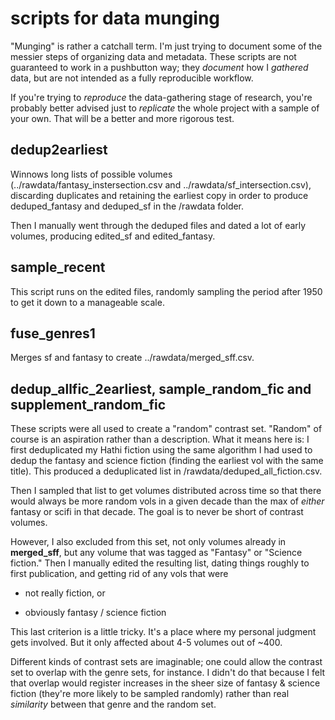 scripts for data munging
========================

"Munging" is rather a catchall term. I'm just trying to document some of the messier steps of organizing data and metadata. These scripts are not guaranteed to work in a pushbutton way; they *document* how I *gathered* data, but are not intended as a fully reproducible workflow.

If you're trying to *reproduce* the data-gathering stage of research, you're probably better advised just to *replicate* the whole project with a sample of your own. That will be a better and more rigorous test.

dedup2earliest
--------------

Winnows long lists of possible volumes (../rawdata/fantasy_instersection.csv and ../rawdata/sf_intersection.csv), discarding duplicates and retaining the earliest copy in order to produce deduped_fantasy and deduped_sf in the /rawdata folder.

Then I manually went through the deduped files and dated a lot of early volumes, producing edited_sf and edited_fantasy.

sample_recent
--------------

This script runs on the edited files, randomly sampling the period after 1950 to get it down to a manageable scale.

fuse_genres1
------------

Merges sf and fantasy to create ../rawdata/merged_sff.csv.

dedup_allfic_2earliest, sample_random_fic and supplement_random_fic
-------------------------------------------------------------------

These scripts were all used to create a "random" contrast set. "Random" of course is an aspiration rather than a description. What it means here is: I first deduplicated my Hathi fiction using the same algorithm I had used to dedup the fantasy and science fiction (finding the earliest vol with the same title). This produced a deduplicated list in /rawdata/deduped_all_fiction.csv.

Then I sampled that list to get volumes distributed across time so that there would always be more random vols in a given decade than the max of *either* fantasy or scifi in that decade. The goal is to never be short of contrast volumes.

However, I also excluded from this set, not only volumes already in **merged_sff**, but any volume that was tagged as "Fantasy" or "Science fiction." Then I manually edited the resulting list, dating things roughly to first publication, and getting rid of any vols that were

* not really fiction, or

* obviously fantasy / science fiction

This last criterion is a little tricky. It's a place where my personal judgment gets involved. But it only affected about 4-5 volumes out of ~400. 

Different kinds of contrast sets are imaginable; one could allow the contrast set to overlap with the genre sets, for instance. I didn't do that because I felt that overlap would register increases in the sheer size of fantasy & science fiction (they're more likely to be sampled randomly) rather than real *similarity* between that genre and the random set.